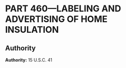 # PART 460—LABELING AND ADVERTISING OF HOME INSULATION


## Authority

**Authority:** 15 U.S.C. 41 

